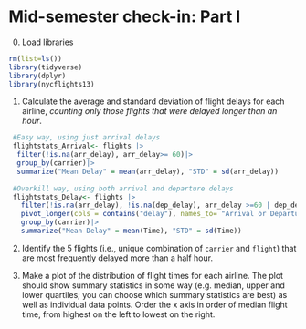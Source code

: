 # Mid-semester check-in: Part I

0.  Load libraries

``` r
rm(list=ls())
library(tidyverse) 
library(dplyr)
library(nycflights13)
```

1.  Calculate the average and standard deviation of flight delays for
    each airline, *counting only those flights that were delayed longer
    than an hour*.

``` r
 #Easy way, using just arrival delays
 flightstats_Arrival<- flights |>
  filter(!is.na(arr_delay), arr_delay>= 60)|>
  group_by(carrier)|>
  summarize("Mean Delay" = mean(arr_delay), "STD" = sd(arr_delay))
  
 #Overkill way, using both arrival and departure delays
 flightstats_Delay<- flights |>
   filter(!is.na(arr_delay), !is.na(dep_delay), arr_delay >=60 | dep_delay >= 60)|>
   pivot_longer(cols = contains("delay"), names_to= "Arrival or Departure", values_to = "Time")|>
   group_by(carrier)|>
   summarize("Mean Delay" = mean(Time), "STD" = sd(Time))
```

2.  Identify the 5 flights (i.e., unique combination of `carrier` and
    `flight`) that are most frequently delayed more than a half hour.

<!-- -->

3.  Make a plot of the distribution of flight times for each airline.
    The plot should show summary statistics in some way (e.g. median,
    upper and lower quartiles; you can choose which summary statistics
    are best) as well as individual data points. Order the x axis in
    order of median flight time, from highest on the left to lowest on
    the right.
